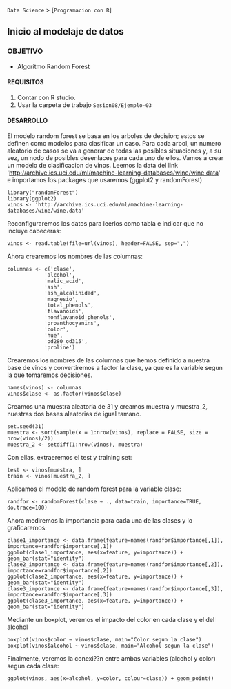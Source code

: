 `Data Science` > [`Programacion con R`]
## Inicio al modelaje de datos

### OBJETIVO
- Algoritmo Random Forest

#### REQUISITOS
1. Contar con R studio.
1. Usar la carpeta de trabajo `Sesion08/Ejemplo-03`

#### DESARROLLO
El modelo random forest se basa en los arboles de decision; estos se definen como modelos para clasificar un caso. Para cada arbol, un numero aleatorio de casos se va a generar de todas las posibles situaciones y, a su vez, un nodo de posibles desenlaces para cada uno de ellos. 
Vamos a crear un modelo de clasificacion de vinos. 
Leemos la data del link 'http://archive.ics.uci.edu/ml/machine-learning-databases/wine/wine.data' e importamos los packages que usaremos (ggplot2 y randomForest)

```{r}
library("randomForest")
library(ggplot2)
vinos <- 'http://archive.ics.uci.edu/ml/machine-learning-databases/wine/wine.data'
```

Reconfiguraremos los datos para leerlos como tabla e indicar que no incluye cabeceras: 
```{r}
vinos <- read.table(file=url(vinos), header=FALSE, sep=",")
```

Ahora crearemos los nombres de las columnas: 
```{r}
columnas <- c('clase',
            'alcohol',
            'malic_acid',
            'ash',
            'ash_alcalinidad',
            'magnesio',
            'total_phenols',
            'flavanoids',
            'nonflavanoid_phenols',
            'proanthocyanins',
            'color',
            'hue',
            'od280_od315',
            'proline')
```

Crearemos los nombres de las columnas que hemos definido a nuestra base de vinos y convertiremos a factor la clase, ya que es la variable segun la que tomaremos decisiones. 
```{r}
names(vinos) <- columnas
vinos$clase <- as.factor(vinos$clase)
```

Creamos una muestra aleatoria de 31 y creamos muestra y muestra_2, nuestras dos bases aleatorias de igual tamano. 
```{r}
set.seed(31)
muestra <- sort(sample(x = 1:nrow(vinos), replace = FALSE, size = nrow(vinos)/2))
muestra_2 <- setdiff(1:nrow(vinos), muestra)
```

Con ellas, extraeremos el test y training set: 
```{r}
test <- vinos[muestra, ]
train <- vinos[muestra_2, ]
```

Aplicamos el modelo de random forest para la variable clase: 
```{r}
randfor <- randomForest(clase ~ ., data=train, importance=TRUE, do.trace=100)
```
Ahora mediremos la importancia para cada una de las clases y lo graficaremos: 
```{r}
clase1_importance <- data.frame(feature=names(randfor$importance[,1]), importance=randfor$importance[,1])
ggplot(clase1_importance, aes(x=feature, y=importance)) + geom_bar(stat="identity")
clase2_importance <- data.frame(feature=names(randfor$importance[,2]), importance=randfor$importance[,2])
ggplot(clase2_importance, aes(x=feature, y=importance)) + geom_bar(stat="identity")
clase3_importance <- data.frame(feature=names(randfor$importance[,3]), importance=randfor$importance[,3])
ggplot(clase3_importance, aes(x=feature, y=importance)) + geom_bar(stat="identity")
```

Mediante un boxplot, veremos el impacto del color en cada clase y el del alcohol
```{r}
boxplot(vinos$color ~ vinos$clase, main="Color segun la clase")
boxplot(vinos$alcohol ~ vinos$clase, main="Alcohol segun la clase")
```

Finalmente, veremos la conexi??n entre ambas variables (alcohol y color) segun cada clase: 
```{r}
ggplot(vinos, aes(x=alcohol, y=color, colour=clase)) + geom_point()
```





